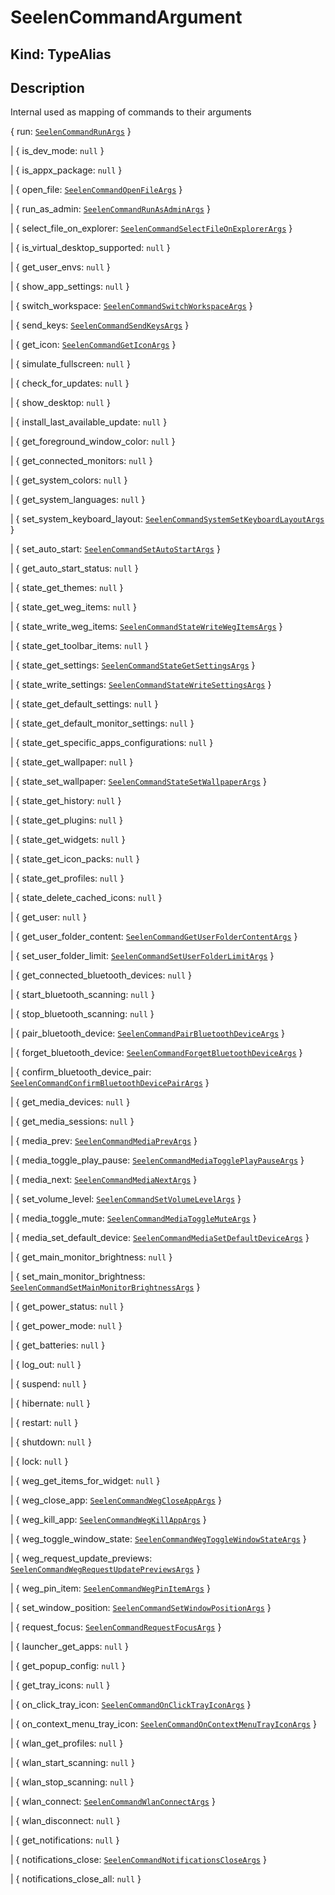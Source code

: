 # **SeelenCommandArgument**

## **Kind: TypeAlias**

## **Description**

Internal used as mapping of commands to their arguments

{ run: [`SeelenCommandRunArgs`](./SeelenCommandRunArgs) }

| { is_dev_mode: `null` }

| { is_appx_package: `null` }

| { open_file: [`SeelenCommandOpenFileArgs`](./SeelenCommandOpenFileArgs) }

| { run_as_admin: [`SeelenCommandRunAsAdminArgs`](./SeelenCommandRunAsAdminArgs)
}

| { select_file_on_explorer:
[`SeelenCommandSelectFileOnExplorerArgs`](./SeelenCommandSelectFileOnExplorerArgs)
}

| { is_virtual_desktop_supported: `null` }

| { get_user_envs: `null` }

| { show_app_settings: `null` }

| { switch_workspace:
[`SeelenCommandSwitchWorkspaceArgs`](./SeelenCommandSwitchWorkspaceArgs) }

| { send_keys: [`SeelenCommandSendKeysArgs`](./SeelenCommandSendKeysArgs) }

| { get_icon: [`SeelenCommandGetIconArgs`](./SeelenCommandGetIconArgs) }

| { simulate_fullscreen: `null` }

| { check_for_updates: `null` }

| { show_desktop: `null` }

| { install_last_available_update: `null` }

| { get_foreground_window_color: `null` }

| { get_connected_monitors: `null` }

| { get_system_colors: `null` }

| { get_system_languages: `null` }

| { set_system_keyboard_layout:
[`SeelenCommandSystemSetKeyboardLayoutArgs`](./SeelenCommandSystemSetKeyboardLayoutArgs)
}

| { set_auto_start:
[`SeelenCommandSetAutoStartArgs`](./SeelenCommandSetAutoStartArgs) }

| { get_auto_start_status: `null` }

| { state_get_themes: `null` }

| { state_get_weg_items: `null` }

| { state_write_weg_items:
[`SeelenCommandStateWriteWegItemsArgs`](./SeelenCommandStateWriteWegItemsArgs) }

| { state_get_toolbar_items: `null` }

| { state_get_settings:
[`SeelenCommandStateGetSettingsArgs`](./SeelenCommandStateGetSettingsArgs) }

| { state_write_settings:
[`SeelenCommandStateWriteSettingsArgs`](./SeelenCommandStateWriteSettingsArgs) }

| { state_get_default_settings: `null` }

| { state_get_default_monitor_settings: `null` }

| { state_get_specific_apps_configurations: `null` }

| { state_get_wallpaper: `null` }

| { state_set_wallpaper:
[`SeelenCommandStateSetWallpaperArgs`](./SeelenCommandStateSetWallpaperArgs) }

| { state_get_history: `null` }

| { state_get_plugins: `null` }

| { state_get_widgets: `null` }

| { state_get_icon_packs: `null` }

| { state_get_profiles: `null` }

| { state_delete_cached_icons: `null` }

| { get_user: `null` }

| { get_user_folder_content:
[`SeelenCommandGetUserFolderContentArgs`](./SeelenCommandGetUserFolderContentArgs)
}

| { set_user_folder_limit:
[`SeelenCommandSetUserFolderLimitArgs`](./SeelenCommandSetUserFolderLimitArgs) }

| { get_connected_bluetooth_devices: `null` }

| { start_bluetooth_scanning: `null` }

| { stop_bluetooth_scanning: `null` }

| { pair_bluetooth_device:
[`SeelenCommandPairBluetoothDeviceArgs`](./SeelenCommandPairBluetoothDeviceArgs)
}

| { forget_bluetooth_device:
[`SeelenCommandForgetBluetoothDeviceArgs`](./SeelenCommandForgetBluetoothDeviceArgs)
}

| { confirm_bluetooth_device_pair:
[`SeelenCommandConfirmBluetoothDevicePairArgs`](./SeelenCommandConfirmBluetoothDevicePairArgs)
}

| { get_media_devices: `null` }

| { get_media_sessions: `null` }

| { media_prev: [`SeelenCommandMediaPrevArgs`](./SeelenCommandMediaPrevArgs) }

| { media_toggle_play_pause:
[`SeelenCommandMediaTogglePlayPauseArgs`](./SeelenCommandMediaTogglePlayPauseArgs)
}

| { media_next: [`SeelenCommandMediaNextArgs`](./SeelenCommandMediaNextArgs) }

| { set_volume_level:
[`SeelenCommandSetVolumeLevelArgs`](./SeelenCommandSetVolumeLevelArgs) }

| { media_toggle_mute:
[`SeelenCommandMediaToggleMuteArgs`](./SeelenCommandMediaToggleMuteArgs) }

| { media_set_default_device:
[`SeelenCommandMediaSetDefaultDeviceArgs`](./SeelenCommandMediaSetDefaultDeviceArgs)
}

| { get_main_monitor_brightness: `null` }

| { set_main_monitor_brightness:
[`SeelenCommandSetMainMonitorBrightnessArgs`](./SeelenCommandSetMainMonitorBrightnessArgs)
}

| { get_power_status: `null` }

| { get_power_mode: `null` }

| { get_batteries: `null` }

| { log_out: `null` }

| { suspend: `null` }

| { hibernate: `null` }

| { restart: `null` }

| { shutdown: `null` }

| { lock: `null` }

| { weg_get_items_for_widget: `null` }

| { weg_close_app:
[`SeelenCommandWegCloseAppArgs`](./SeelenCommandWegCloseAppArgs) }

| { weg_kill_app: [`SeelenCommandWegKillAppArgs`](./SeelenCommandWegKillAppArgs)
}

| { weg_toggle_window_state:
[`SeelenCommandWegToggleWindowStateArgs`](./SeelenCommandWegToggleWindowStateArgs)
}

| { weg_request_update_previews:
[`SeelenCommandWegRequestUpdatePreviewsArgs`](./SeelenCommandWegRequestUpdatePreviewsArgs)
}

| { weg_pin_item: [`SeelenCommandWegPinItemArgs`](./SeelenCommandWegPinItemArgs)
}

| { set_window_position:
[`SeelenCommandSetWindowPositionArgs`](./SeelenCommandSetWindowPositionArgs) }

| { request_focus:
[`SeelenCommandRequestFocusArgs`](./SeelenCommandRequestFocusArgs) }

| { launcher_get_apps: `null` }

| { get_popup_config: `null` }

| { get_tray_icons: `null` }

| { on_click_tray_icon:
[`SeelenCommandOnClickTrayIconArgs`](./SeelenCommandOnClickTrayIconArgs) }

| { on_context_menu_tray_icon:
[`SeelenCommandOnContextMenuTrayIconArgs`](./SeelenCommandOnContextMenuTrayIconArgs)
}

| { wlan_get_profiles: `null` }

| { wlan_start_scanning: `null` }

| { wlan_stop_scanning: `null` }

| { wlan_connect:
[`SeelenCommandWlanConnectArgs`](./SeelenCommandWlanConnectArgs) }

| { wlan_disconnect: `null` }

| { get_notifications: `null` }

| { notifications_close:
[`SeelenCommandNotificationsCloseArgs`](./SeelenCommandNotificationsCloseArgs) }

| { notifications_close_all: `null` }
